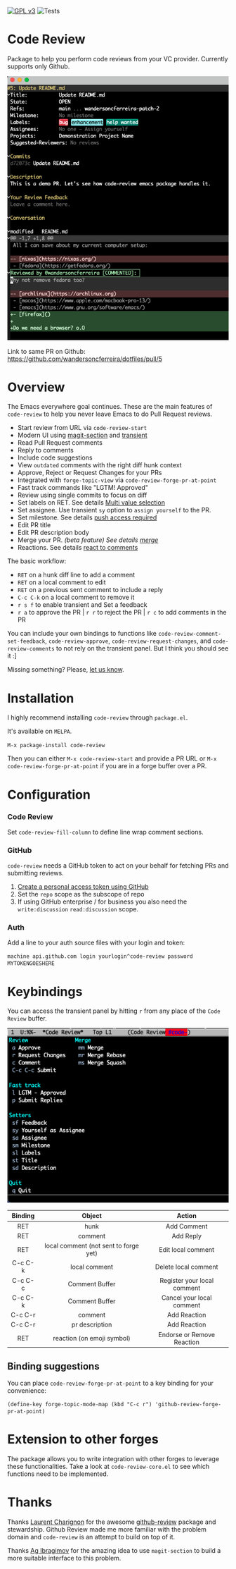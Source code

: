 [![GPL v3](https://img.shields.io/badge/license-GPL_v3-green.svg)](http://www.gnu.org/licenses/gpl-3.0.txt)
![Tests](https://github.com/wandersoncferreira/code-review/actions/workflows/ci.yml/badge.svg)

# Code Review

Package to help you perform code reviews from your VC provider. Currently
supports only Github.

![Demo of code review package](./docs/code_review_demo.png)

Link to same PR on Github: https://github.com/wandersoncferreira/dotfiles/pull/5

# Overview

The Emacs everywhere goal continues. These are the main features of
`code-review` to help you never leave Emacs to do Pull Request reviews.

- Start review from URL via `code-review-start`
- Modern UI using [magit-section](https://emacsair.me/2020/01/23/magit-section/) and [transient](https://github.com/magit/transient)
- Read Pull Request comments
- Reply to comments
- Include code suggestions
- View `outdated` comments with the right diff hunk context
- Approve, Reject or Request Changes for your PRs
- Integrated with `forge-topic-view` via `code-review-forge-pr-at-point`
- Fast track commands like "LGTM! Approved"
- Review using single commits to focus on diff
- Set labels on RET. See details [Multi value selection](./docs/multi-value-selection.md)
- Set assignee. Use transient `sy` option to `assign yourself` to the PR.
- Set milestone. See details [push access required](./docs/milestone.md)
- Edit PR title
- Edit PR description body
- Merge your PR. _(beta feature) See details [merge](./docs/merge.md)_
- Reactions. See details [react to comments](./docs/reactions.md)


The basic workflow:

- `RET` on a hunk diff line to add a comment
- `RET` on a local comment to edit
- `RET` on a previous sent comment to include a reply
- `C-c C-k` on a local comment to remove it
- `r s f` to enable transient and Set a feedback
- `r a` to approve the PR | `r r` to reject the PR | `r c` to add comments in the PR

You can include your own bindings to functions like
`code-review-comment-set-feedback`, `code-review-approve`,
`code-review-request-changes`, and `code-review-comments` to not rely on the
transient panel. But I think you should see it :]

Missing something? Please, [let us know](https://github.com/wandersoncferreira/code-review/issues/new).

# Installation

I highly recommend installing `code-review` through `package.el`.

It's available on `MELPA`.

`M-x package-install code-review`

Then you can either `M-x code-review-start` and provide a PR URL or `M-x
code-review-forge-pr-at-point` if you are in a forge buffer over a PR.

# Configuration

### Code Review

Set `code-review-fill-column` to define line wrap comment sections.

### GitHub

`code-review` needs a GitHub token to act on your behalf for fetching PRs and
submitting reviews.

1. [Create a personal access token using GitHub](https://github.com/settings/tokens)
2. Set the `repo` scope as the subscope of repo
3. If using GitHub enterprise / for business you also need the `write:discussion` `read:discussion` scope.

### Auth
Add a line to your auth source files with your login and token:

```
machine api.github.com login yourlogin^code-review password MYTOKENGOESHERE
```

# Keybindings

You can access the transient panel by hitting `r` from any place of the `Code
Review` buffer.

![Transient keybindings](./docs/code_review_transient.png)

| Binding | Object                                | Action                      |
|:-------:|:-------------------------------------:|:---------------------------:|
| RET     | hunk                                  | Add Comment                 |
| RET     | comment                               | Add Reply                   |
| RET     | local comment (not sent to forge yet) | Edit local comment          |
| C-c C-k | local comment                         | Delete local comment        |
| C-c C-c | Comment Buffer                        | Register your local comment |
| C-c C-k | Comment Buffer                        | Cancel your local comment   |
| C-c C-r | comment                               | Add Reaction                |
| C-c C-r | pr description                        | Add Reaction                |
| RET     | reaction (on emoji symbol)            | Endorse or Remove Reaction  |


## Binding suggestions

You can place `code-review-forge-pr-at-point` to a key binding for your convenience:

``` emacs-lisp
(define-key forge-topic-mode-map (kbd "C-c r") 'github-review-forge-pr-at-point)
```

# Extension to other forges

The package allows you to write integration with other forges to leverage these
functionalities. Take a look at `code-review-core.el` to see which functions
need to be implemented.


# Thanks

Thanks [Laurent Charignon](https://github.com/charignon) for the awesome
[github-review](https://github.com/charignon/github-review) package and
stewardship. Github Review made me more familiar with the problem domain and
`code-review` is an attempt to build on top of it.

Thanks [Ag Ibragimov](https://github.com/agzam) for the amazing idea to use
`magit-section` to build a more suitable interface to this problem.
